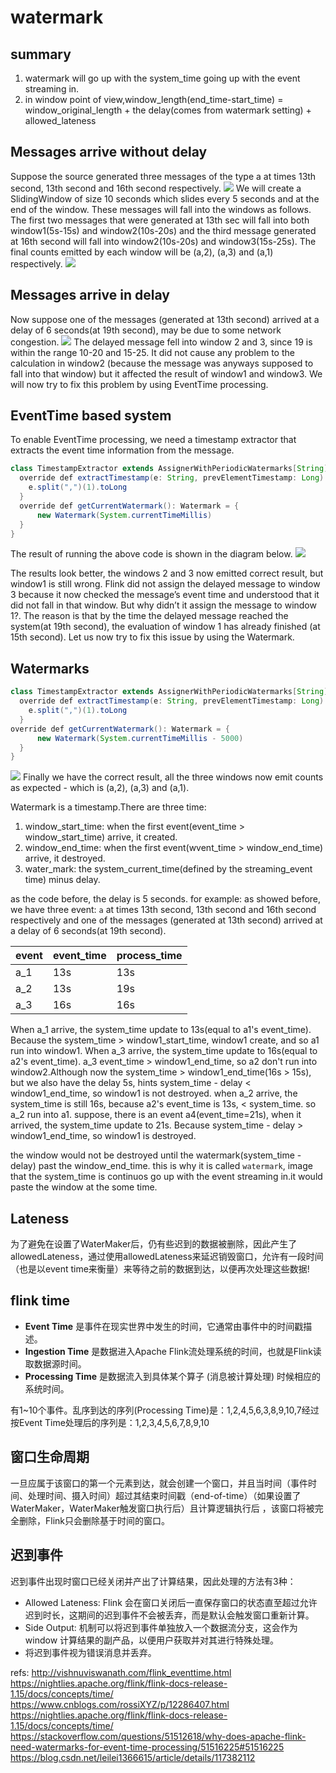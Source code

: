 # watermark


## summary
1. watermark will go up with the system_time going up with the event streaming in.
2. in window point of view,window_length(end_time-start_time) = window_original_length +  the delay(comes from watermark setting) + allowed_lateness



## Messages arrive without delay
Suppose the source generated three messages of the type a at times 13th second, 13th second and 16th second respectively. 
![](./watermark/1.png)
We will create a SlidingWindow of size 10 seconds which slides every 5 seconds and at the end of the window.
These messages will fall into the windows as follows. The first two messages that were generated at 13th sec will fall into both window1(5s-15s) and window2(10s-20s) and the third message generated at 16th second will fall into window2(10s-20s) and window3(15s-25s). The final counts emitted by each window will be (a,2), (a,3) and (a,1) respectively.
![](./watermark/2.png)

## Messages arrive in delay
Now suppose one of the messages (generated at 13th second) arrived at a delay of 6 seconds(at 19th second), may be due to some network congestion.
![](./watermark/3.png)
The delayed message fell into window 2 and 3, since 19 is within the range 10-20 and 15-25. It did not cause any problem to the calculation in window2 (because the message was anyways supposed to fall into that window) but it affected the result of window1 and window3. We will now try to fix this problem by using EventTime processing.



## EventTime based system
To enable EventTime processing, we need a timestamp extractor that extracts the event time information from the message. 

```java
class TimestampExtractor extends AssignerWithPeriodicWatermarks[String] with Serializable {
  override def extractTimestamp(e: String, prevElementTimestamp: Long) = {
    e.split(",")(1).toLong 
  }
  override def getCurrentWatermark(): Watermark = { 
      new Watermark(System.currentTimeMillis)
  }
}
```
The result of running the above code is shown in the diagram below.
![](./watermark/4.png)

The results look better, the windows 2 and 3 now emitted correct result, but window1 is still wrong. Flink did not assign the delayed message to window 3 because it now checked the message’s event time and understood that it did not fall in that window. But why didn’t it assign the message to window 1?. The reason is that by the time the delayed message reached the system(at 19th second), the evaluation of window 1 has already finished (at 15th second). Let us now try to fix this issue by using the Watermark.

## Watermarks
```java
class TimestampExtractor extends AssignerWithPeriodicWatermarks[String] with Serializable {
  override def extractTimestamp(e: String, prevElementTimestamp: Long) = {
    e.split(",")(1).toLong 
  }
override def getCurrentWatermark(): Watermark = { 
      new Watermark(System.currentTimeMillis - 5000)
  }
}
```
![](./watermark/5.png)
Finally we have the correct result, all the three windows now emit counts as expected - which is (a,2), (a,3) and (a,1).


Watermark is a timestamp.There are three time:
1. window_start_time: when the first event(event_time > window_start_time) arrive, it created.
2. window_end_time: when the first event(wvent_time > window_end_time) arrive, it destroyed.
3. water_mark: the system_current_time(defined by the streaming_event time) minus delay.

as the code before, the delay is 5 seconds. for example:
as showed before, we have three event: `a` at times 13th second, 13th second and 16th second respectively and one of the messages (generated at 13th second) arrived at a delay of 6 seconds(at 19th second).

event|event_time|process_time
--|--|--
a_1|13s|13s
a_2|13s|19s
a_3|16s|16s


When a_1 arrive, the system_time update to 13s(equal to a1's event_time). Because the system_time > window1_start_time, window1 create, and so a1 run into window1.
When a_3 arrive, the system_time update to 16s(equal to a2's event_time). a_3 event_time > window1_end_time, so a2 don't run into window2.Although now the system_time > window1_end_time(16s > 15s), but we also have the delay 5s, hints system_time - delay < window1_end_time, so window1 is not destroyed.
when a_2 arrive, the system_time is still 16s, because a2's event_time is 13s, < system_time. so a_2 run into a1.
suppose, there is an event a4(event_time=21s), when it arrived, the system_time update to 21s. Because system_time - delay > window1_end_time, so window1 is destroyed.

the window would not be destroyed until the watermark(system_time - delay) past the window_end_time. this is why it is called `watermark`, image that the system_time is continuos go up with the event streaming in.it would paste the window at the some time.

## Lateness
为了避免在设置了WaterMaker后，仍有些迟到的数据被删除，因此产生了allowedLateness，通过使用allowedLateness来延迟销毁窗口，允许有一段时间（也是以event time来衡量）来等待之前的数据到达，以便再次处理这些数据!




## flink time
- **Event Time** 是事件在现实世界中发生的时间，它通常由事件中的时间戳描述。
- **Ingestion Time** 是数据进入Apache Flink流处理系统的时间，也就是Flink读取数据源时间。
- **Processing Time** 是数据流入到具体某个算子 (消息被计算处理) 时候相应的系统时间。

有1~10个事件。乱序到达的序列(Processing Time)是：1,2,4,5,6,3,8,9,10,7经过按Event Time处理后的序列是：1,2,3,4,5,6,7,8,9,10

## 窗口生命周期
一旦应属于该窗口的第一个元素到达，就会创建一个窗口，并且当时间（事件时间、处理时间、摄入时间）超过其结束时间戳（end-of-time）（如果设置了WaterMaker，WaterMaker触发窗口执行后）且计算逻辑执行后 ，该窗口将被完全删除，Flink只会删除基于时间的窗口。

## 迟到事件
迟到事件出现时窗口已经关闭并产出了计算结果，因此处理的方法有3种：
- Allowed Lateness: Flink 会在窗口关闭后一直保存窗口的状态直至超过允许迟到时长，这期间的迟到事件不会被丢弃，而是默认会触发窗口重新计算。
- Side Output: 机制可以将迟到事件单独放入一个数据流分支，这会作为 window 计算结果的副产品，以便用户获取并对其进行特殊处理。
- 将迟到事件视为错误消息并丢弃。


refs:
http://vishnuviswanath.com/flink_eventtime.html
https://nightlies.apache.org/flink/flink-docs-release-1.15/docs/concepts/time/
https://www.cnblogs.com/rossiXYZ/p/12286407.html
https://nightlies.apache.org/flink/flink-docs-release-1.15/docs/concepts/time/
https://stackoverflow.com/questions/51512618/why-does-apache-flink-need-watermarks-for-event-time-processing/51516225#51516225
https://blog.csdn.net/leilei1366615/article/details/117382112